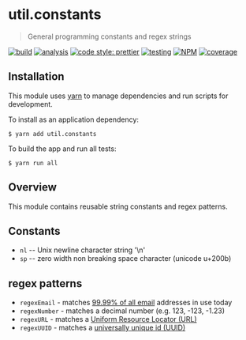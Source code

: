 # util.constants

> General programming constants and regex strings

[![build](https://travis-ci.org/jmquigley/util.constants.svg?branch=master)](https://travis-ci.org/jmquigley/util.constants)
[![analysis](https://img.shields.io/badge/analysis-tslint-9cf.svg)](https://palantir.github.io/tslint/)
[![code style: prettier](https://img.shields.io/badge/code_style-prettier-ff69b4.svg?style=flat-square)](https://github.com/prettier/prettier)
[![testing](https://img.shields.io/badge/testing-jest-blue.svg)](https://facebook.github.io/jest/)
[![NPM](https://img.shields.io/npm/v/util.constants.svg)](https://www.npmjs.com/package/util.constants)
[![coverage](https://coveralls.io/repos/github/jmquigley/util.constants/badge.svg?branch=master)](https://coveralls.io/github/jmquigley/util.constants?branch=master)


## Installation

This module uses [yarn](https://yarnpkg.com/en/) to manage dependencies and run scripts for development.

To install as an application dependency:
```
$ yarn add util.constants
```

To build the app and run all tests:
```
$ yarn run all
```


## Overview
This module contains reusable string constants and regex patterns.


## Constants

- `nl` -- Unix newline character string '\n'
- `sp` -- zero width non breaking space character (unicode u+200b)

## regex patterns

- `regexEmail` - matches [99.99% of all email](http://www.regular-expressions.info/email.html) addresses in use today
- `regexNumber` - matches a decimal number (e.g. 123, -123, -1.23)
- `regexURL` - matches a [Uniform Resource Locator (URL)](https://en.wikipedia.org/wiki/URL)
- `regexUUID` - matches a [universally unique id (UUID)](https://en.wikipedia.org/wiki/Universally_unique_identifier)
